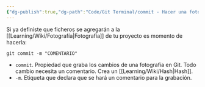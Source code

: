 ```yaml
---
{"dg-publish":true,"dg-path":"Code/Git Terminal/commit - Hacer una fotografía en Git.md","permalink":"/code/git-terminal/commit-hacer-una-fotografia-en-git/","created":"2024-03-27T16:18","updated":"2024-03-29T18:23"}
---
```


Si ya definiste que ficheros se agregarán a la [[Learning/Wiki/Fotografía\|Fotografía]] de tu proyecto es momento de hacerla:
```shell
git commit -m "COMENTARIO"
```
- `commit`. Propiedad que graba los cambios de una fotografía en Git. Todo cambio necesita un comentario. Crea un [[Learning/Wiki/Hash\|Hash]].
- `-m`. Etiqueta que declara que se hará un comentario para la grabación.